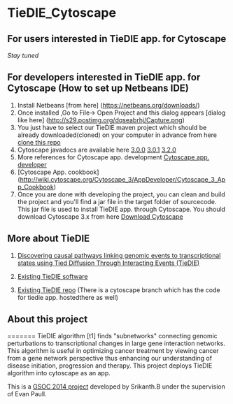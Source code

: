 TieDIE_Cytoscape
================



## For users interested in TieDIE app. for Cytoscape
*Stay tuned*



## For developers interested in TieDIE app. for Cytoscape (How to set up Netbeans IDE)
1. Install Netbeans [from here] (https://netbeans.org/downloads/)
2. Once installed ,Go to  File-> Open Project and this dialog appears [dialog like here] (http://s29.postimg.org/dqseabrhj/Capture.png)
3. You just have to select our TieDIE maven project which should be already downloaded(cloned) on your computer in advance from here [clone this repo](https://github.com/srikanthBezawada/TieDIE_Cytoscape.git)
4. Cytoscape javadocs are available here [3.0.0](http://chianti.ucsd.edu/cytoscape-3.0.0/API/)  [3.0.1](http://chianti.ucsd.edu/cytoscape-3.0.1/API/)
    [3.2.0](http://code.cytoscape.org/jenkins/job/cytoscape-3-javadoc/javadoc/)
5. More references for Cytoscape app. development [Cytoscape app. developer](http://wiki.cytoscape.org/Cytoscape_3/AppDeveloper/)
6. [Cytoscape App. cookbook] (http://wiki.cytoscape.org/Cytoscape_3/AppDeveloper/Cytoscape_3_App_Cookbook)
7. Once you are done with developing the project, you can clean and build the project and you'll find a jar file in the target folder of sourcecode. This jar file is used to install TieDIE app. through Cytoscape. You should download Cytoscape 3.x from here [Download Cytoscape](http://www.cytoscape.org/download.html)


## More about TieDIE 
1. [Discovering causal pathways linking genomic events to transcriptional states using Tied Diffusion Through Interacting Events (TieDIE)](http://bioinformatics.oxfordjournals.org/content/29/21/2757.short)

2. [Existing TieDIE software](https://sysbiowiki.soe.ucsc.edu/tiedie)

3. [Existing TieDIE repo](https://github.com/epaull/TieDIE) (There is a cytoscape branch which has the code for tiedie app. hostedthere as well)


## About this project

=======
TieDIE  algorithm [t1] finds "subnetworks" connecting genomic perturbations to transcriptional changes in large gene interaction networks. This algorithm is useful in optimizing cancer treatment by viewing cancer from a gene network perspective thus enhancing our understanding of disease initiation, progression and therapy. This project deploys TieDIE algorithm into cytoscape as an app. 

This is a [GSOC 2014 project](https://www.google-melange.com/gsoc/project/details/google/gsoc2014/srikanthh/5733935958982656) developed by Srikanth.B under the supervision of Evan Paull. 



